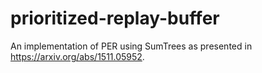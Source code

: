 # prioritized-replay-buffer
An implementation of PER using SumTrees as presented in https://arxiv.org/abs/1511.05952.
